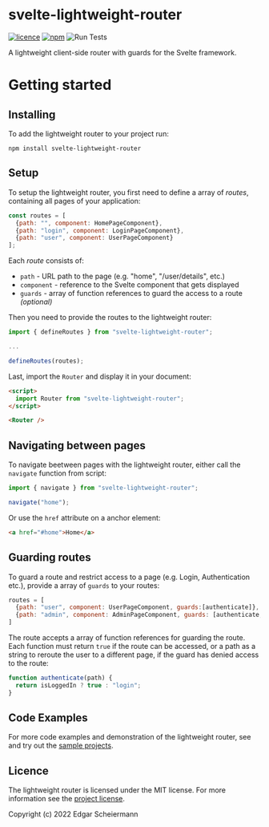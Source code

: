 # svelte-lightweight-router

[![licence](https://img.shields.io/badge/licence-MIT-blue)](https://github.com/escheiermann/svelte-lightweight-router/blob/main/LICENSE)
[![npm](https://img.shields.io/badge/npm-v0.1.4-red)](https://www.npmjs.com/package/svelte-lightweight-router/v/0.1.4)
![Run Tests](https://github.com/escheiermann/svelte-lightweight-router/actions/workflows/main.yml/badge.svg)

A lightweight client-side router with guards for the Svelte framework.

# Getting started

## Installing

To add the lightweight router to your project run:
```
npm install svelte-lightweight-router
```

## Setup

To setup the lightweight router, you first need to define a array of *routes*, containing all pages of your application:

```javascript
const routes = [
  {path: "", component: HomePageComponent},
  {path: "login", component: LoginPageComponent},
  {path: "user", component: UserPageComponent}
];
```

Each *route* consists of:
- `path` - URL path to the page (e.g. "home", "/user/details", etc.)
- `component` - reference to the Svelte component that gets displayed
- `guards` - array of function references to guard the access to a route _(optional)_

Then you need to provide the routes to the lightweight router:

```javascript
import { defineRoutes } from "svelte-lightweight-router";

...

defineRoutes(routes);
```

Last, import the `Router` and display it in your document:

```html
<script>
  import Router from "svelte-lightweight-router";
</script>

<Router />
```

## Navigating between pages

To navigate beetween pages with the lightweight router, either call the `navigate` function from script:

```javascript
import { navigate } from "svelte-lightweight-router";

navigate("home");
```

Or use the `href` attribute on a anchor element:

```html
<a href="#home">Home</a>
```

## Guarding routes

To guard a route and restrict access to a page (e.g. Login, Authentication etc.), provide a array of `guards` to your routes:

```javascript
routes = [
  {path: "user", component: UserPageComponent, guards:[authenticate]},
  {path: "admin", component: AdminPageComponent, guards: [authenticate, authorize]}
]
```

The route accepts a array of function references for guarding the route. Each function must return `true` if the route can be accessed, or a path as a string to reroute the user to a different page, if the guard has denied access to the route:

```javascript
function authenticate(path) {
  return isLoggedIn ? true : "login";
}
```

## Code Examples

For more code examples and demonstration of the lightweight router, see and try out the [sample projects](https://github.com/escheiermann/svelte-lightweight-router/tree/main/samples).

## Licence
The lightweight router is licensed under the MIT license. For more information see the [project license](https://github.com/escheiermann/svelte-lightweight-router/blob/main/LICENSE).

Copyright (c) 2022 Edgar Scheiermann
